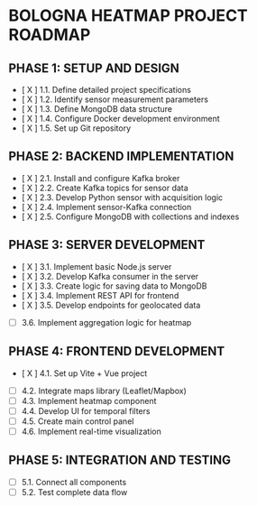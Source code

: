 # BOLOGNA HEATMAP PROJECT ROADMAP

## PHASE 1: SETUP AND DESIGN
- [ X ] 1.1. Define detailed project specifications
- [ X ] 1.2. Identify sensor measurement parameters
- [ X ] 1.3. Define MongoDB data structure
- [ X ] 1.4. Configure Docker development environment
- [ X ] 1.5. Set up Git repository

## PHASE 2: BACKEND IMPLEMENTATION
- [ X ] 2.1. Install and configure Kafka broker
- [ X ] 2.2. Create Kafka topics for sensor data
- [ X ] 2.3. Develop Python sensor with acquisition logic
- [ X ] 2.4. Implement sensor-Kafka connection
- [ X ] 2.5. Configure MongoDB with collections and indexes

## PHASE 3: SERVER DEVELOPMENT
- [ X ] 3.1. Implement basic Node.js server
- [ X ] 3.2. Develop Kafka consumer in the server
- [ X ] 3.3. Create logic for saving data to MongoDB
- [ X ] 3.4. Implement REST API for frontend
- [ X ] 3.5. Develop endpoints for geolocated data
- [  ] 3.6. Implement aggregation logic for heatmap

## PHASE 4: FRONTEND DEVELOPMENT
- [ X ] 4.1. Set up Vite + Vue project
- [  ] 4.2. Integrate maps library (Leaflet/Mapbox)
- [  ] 4.3. Implement heatmap component
- [  ] 4.4. Develop UI for temporal filters
- [  ] 4.5. Create main control panel
- [  ] 4.6. Implement real-time visualization

## PHASE 5: INTEGRATION AND TESTING
- [  ] 5.1. Connect all components
- [  ] 5.2. Test complete data flow